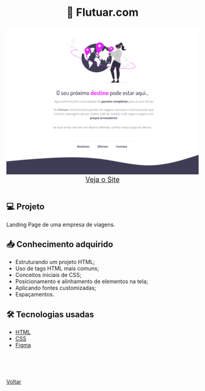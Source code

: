 <h1 align="center">📍 Flutuar.com</h1>

<img src="./demonstracao.png">

<div align="center">
    <a style="font-size: 18px" href="https://andregrasel.github.io/Explorer/nivel02/stage02/desafios/flutuar.com" target="_blank"> Veja o Site</a>
</div>

<br>

## 💻 Projeto

Landing Page de uma empresa de viagens.

## 📥 Conhecimento adquirido

- Estruturando um projeto HTML;
- Uso de tags HTML mais comuns;
- Conceitos iniciais de CSS;
- Posicionamento e alinhamento de elementos na tela;
- Aplicando fontes customizadas;
- Espaçamentos.

## 🛠 Tecnologias usadas

- [HTML](https://www.w3schools.com/html/)
- [CSS](https://www.w3schools.com/css/default.asp)
- [Figma](https://www.figma.com/design/)

<br>
<br>



<br>

<a href="../../README.md">Voltar</a>
